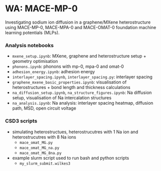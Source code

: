 # WA: MACE-MP-0
Investigating sodium ion diffusion in a graphene/MXene heterostructure using MACE-MP-0, MACE-MPA-0 and MACE-OMAT-0 foundation machine learning potentials (MLPs).

### Analysis notebooks
- `mxene_setup.ipynb`: MXene, graphene and heterostructure setup + geometry optimisation
- `phonons.ipynb`: phonons with mp-0, mpa-0 and omat-0
- `adhesion_energy.ipynb`: adhesion energy
- `interlayer_spacing.ipynb`, `interlayer_spacing.py`: interlayer spacing
- `graphene_mxene_basic_properties.ipynb`: visualisation of heterostructures + bond length and thickness calculations
- `na_diffusion_setup.ipynb`, `na_structure_figures.ipynb`: Na diffusion setup, visualisation of Na intercalation structures
- `na_analysis.ipynb`: Na analysis: interlayer spacing heatmap, diffusion path, MSD, open circuit voltage

### CSD3 scripts
- simulating heterostructues, heterostrucutres with 1 Na ion and heterostrucutres with 8 Na ions
    - `mace_omat_MG.py`
    - `mace_omat_MG_na.py`
    - `mace_omat_MG_8na.py`
- example slurm script used to run bash and python scripts
    - `my_slurm_submit.wilkes3`
